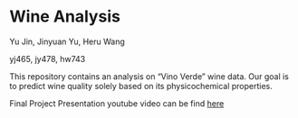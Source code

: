 # Wine Analysis

Yu Jin, Jinyuan Yu,  Heru Wang

yj465, jy478, hw743

This repository contains an analysis on “Vino Verde” wine data. Our goal is to predict wine quality solely based on its physicochemical properties.

Final Project Presentation youtube video can be find [here](https://youtu.be/XyXGQwClaeU)
